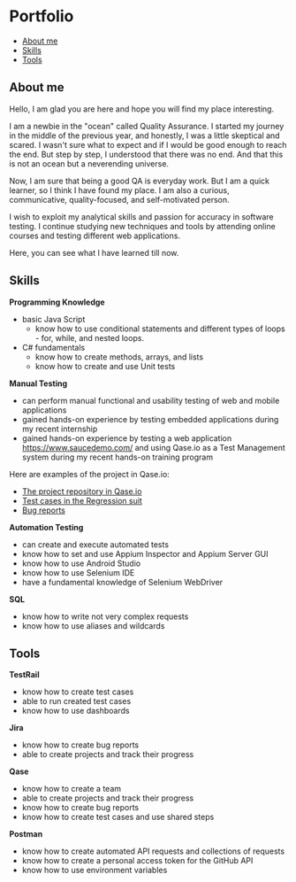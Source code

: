 # Portfolio
 * [About me](#about-me)
 * [Skills](#skills)
 * [Tools](#tools)
 
## About me
Hello, I am glad you are here and hope you will find my place interesting. 

I am a newbie in the "ocean" called Quality Assurance. I started my journey in the middle of the previous year, and honestly, I was a little skeptical and scared. I wasn't sure what to expect and if I would be good enough to reach the end. But step by step, I understood that there was no end. And that this is not an ocean but a neverending universe.

Now, I am sure that being a good QA is everyday work. But I am a quick learner, so I think I have found my place. I am also a curious, communicative, quality-focused, and self-motivated person.

I wish to exploit my analytical skills and passion for accuracy in software testing. I continue studying new techniques and tools by attending online courses and testing different web applications.

Here, you can see what I have learned till now.
 
 ## Skills
 __Programming Knowledge__
  * basic Java Script
    - know how to use conditional statements and different types of loops - for, while, and nested loops.
  * C# fundamentals
    - know how to create methods, arrays, and lists
    - know how to create and use Unit tests

__Manual Testing__
  * can perform manual functional and usability testing of web and mobile applications
  * gained hands-on experience by testing embedded applications during my recent internship
  * gained hands-on experience by testing a web application https://www.saucedemo.com/ and using Qase.io as a Test Management system during my recent hands-on training program

Here are examples of the project in Qase.io: 
* [The project repository in Qase.io](https://drive.google.com/file/d/1sWiQGOzPJWiby3oGnoPP01SLqKMZwifl/view?usp=sharing)
* [Test cases in the Regression suit](https://drive.google.com/file/d/1Lh-ZD0vc1av_PzVMN_ryXjLkFNg5nEPJ/view?usp=sharing)
* [Bug reports](https://drive.google.com/file/d/1buRkskAfgL3cRWWpg6LZP1XUD-EMf7gj/view?usp=sharing)

__Automation Testing__
 * can create and execute automated tests
 * know how to set and use Appium Inspector and Appium Server GUI
 * know how to use Android Studio
 * know how to use Selenium IDE
 * have a fundamental knowledge of Selenium WebDriver

__SQL__
 * know how to write not very complex requests
 * know how to use aliases and wildcards
 
    
 ## Tools
 
 __TestRail__
  * know how to create test cases 
  * able to run created test cases
  * know how to use dashboards 
  
__Jira__
  * know how to create bug reports
  * able to create projects and track their progress

__Qase__
  * know how to create a team
  * able to create projects and track their progress
  * know how to create bug reports
  * know how to create test cases and use shared steps
  
 __Postman__
  * know how to create automated API requests and collections of requests
  * know how to create a personal access token for the GitHub API 
  * know how to use environment variables




